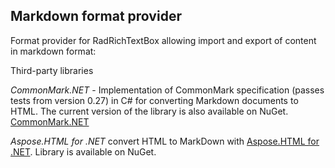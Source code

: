 ## Markdown format provider 

Format provider for RadRichTextBox allowing import and export of content in markdown format:

Third-party libraries 

_CommonMark.NET_ - Implementation of CommonMark specification (passes tests from version 0.27) in C# for converting Markdown documents to HTML. The current version of the library is also available on NuGet. [CommonMark.NET](https://github.com/Knagis/CommonMark.NET)
	
_Aspose.HTML for .NET_  convert HTML to MarkDown with [Aspose.HTML for .NET](https://code.msdn.microsoft.com/How-to-convert-HTML-to-ca677fa8#content). Library is available on NuGet.
